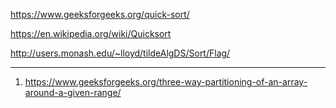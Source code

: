 https://www.geeksforgeeks.org/quick-sort/

https://en.wikipedia.org/wiki/Quicksort

http://users.monash.edu/~lloyd/tildeAlgDS/Sort/Flag/

---------------------------------------------------------------------------------------------------------------------

1) https://www.geeksforgeeks.org/three-way-partitioning-of-an-array-around-a-given-range/


